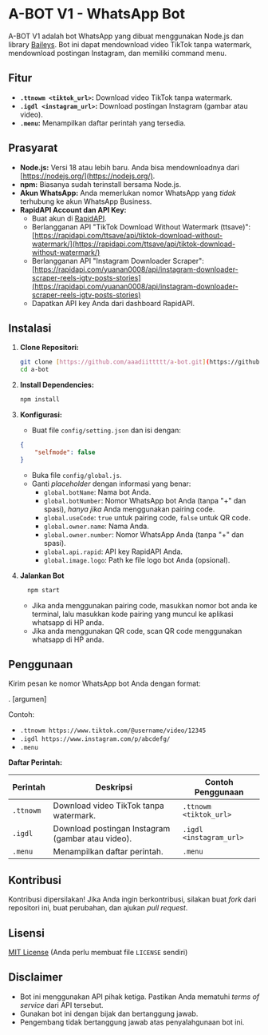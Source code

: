 # A-BOT V1 - WhatsApp Bot

A-BOT V1 adalah bot WhatsApp yang dibuat menggunakan Node.js dan library [Baileys](https://github.com/WhiskeySockets/Baileys). Bot ini dapat mendownload video TikTok tanpa watermark, mendownload postingan Instagram, dan memiliki command menu.

## Fitur

*   **`.ttnowm <tiktok_url>`:** Download video TikTok tanpa watermark.
*   **`.igdl <instagram_url>`:** Download postingan Instagram (gambar atau video).
*   **`.menu`:** Menampilkan daftar perintah yang tersedia.

## Prasyarat

*   **Node.js:** Versi 18 atau lebih baru. Anda bisa mendownloadnya dari [https://nodejs.org/](https://nodejs.org/).
*   **npm:**  Biasanya sudah terinstall bersama Node.js.
*   **Akun WhatsApp:**  Anda memerlukan nomor WhatsApp yang *tidak* terhubung ke akun WhatsApp Business.
*   **RapidAPI Account dan API Key:**
    *   Buat akun di [RapidAPI](https://rapidapi.com/).
    *   Berlangganan API "TikTok Download Without Watermark (ttsave)": [https://rapidapi.com/ttsave/api/tiktok-download-without-watermark/](https://rapidapi.com/ttsave/api/tiktok-download-without-watermark/)
    *   Berlangganan API "Instagram Downloader Scraper": [https://rapidapi.com/yuanan0008/api/instagram-downloader-scraper-reels-igtv-posts-stories](https://rapidapi.com/yuanan0008/api/instagram-downloader-scraper-reels-igtv-posts-stories)
    *   Dapatkan API key Anda dari dashboard RapidAPI.

## Instalasi

1.  **Clone Repositori:**

    ```bash
    git clone [https://github.com/aaadiittttt/a-bot.git](https://github.com/aaadiittttt/a-bot.git)
    cd a-bot
    ```

2.  **Install Dependencies:**

    ```bash
    npm install
    ```

3.  **Konfigurasi:**

    *   Buat file `config/setting.json` dan isi dengan:

    ```json
    {
        "selfmode": false
    }
    ```
     *   Buka file `config/global.js`.
    *   Ganti *placeholder* dengan informasi yang benar:
        *   `global.botName`: Nama bot Anda.
        *   `global.botNumber`: Nomor WhatsApp bot Anda (tanpa "+" dan spasi), *hanya jika* Anda menggunakan pairing code.
        *   `global.useCode`: `true` untuk pairing code, `false` untuk QR code.
        *   `global.owner.name`: Nama Anda.
        *   `global.owner.number`: Nomor WhatsApp Anda (tanpa "+" dan spasi).
        *   `global.api.rapid`:  API key RapidAPI Anda.
        *   `global.image.logo`: Path ke file logo bot Anda (opsional).

4. **Jalankan Bot**
    ```bash
      npm start
    ```
   * Jika anda menggunakan pairing code, masukkan nomor bot anda ke terminal, lalu masukkan kode pairing yang muncul ke aplikasi whatsapp di HP anda.
   * Jika anda menggunakan QR code, scan QR code menggunakan whatsapp di HP anda.

## Penggunaan

Kirim pesan ke nomor WhatsApp bot Anda dengan format:

.<command> [argumen]

Contoh:

*   `.ttnowm https://www.tiktok.com/@username/video/12345`
*   `.igdl https://www.instagram.com/p/abcdefg/`
*   `.menu`

**Daftar Perintah:**

| Perintah      | Deskripsi                                        | Contoh Penggunaan                             |
| ------------- | ------------------------------------------------ | --------------------------------------------- |
| `.ttnowm`     | Download video TikTok tanpa watermark.          | `.ttnowm <tiktok_url>`             |
| `.igdl`       | Download postingan Instagram (gambar atau video). | `.igdl <instagram_url>`          |
| `.menu`       | Menampilkan daftar perintah.                      | `.menu`                                       |

## Kontribusi

Kontribusi dipersilakan! Jika Anda ingin berkontribusi, silakan buat *fork* dari repositori ini, buat perubahan, dan ajukan *pull request*.

## Lisensi

[MIT License](LICENSE)  (Anda perlu membuat file `LICENSE` sendiri)

## Disclaimer

*   Bot ini menggunakan API pihak ketiga. Pastikan Anda mematuhi *terms of service* dari API tersebut.
*   Gunakan bot ini dengan bijak dan bertanggung jawab.
*   Pengembang tidak bertanggung jawab atas penyalahgunaan bot ini.
